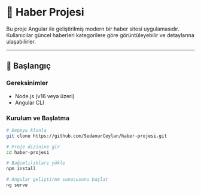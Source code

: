 # 📰 Haber Projesi

Bu proje Angular ile geliştirilmiş modern bir haber sitesi uygulamasıdır.  
Kullanıcılar güncel haberleri kategorilere göre görüntüleyebilir ve detaylarına ulaşabilirler.

---

## 🚀 Başlangıç

### Gereksinimler
- Node.js (v16 veya üzeri)
- Angular CLI

### Kurulum ve Başlatma
```bash
# Depoyu klonla
git clone https://github.com/SedanurCeylan/haber-projesi.git

# Proje dizinine gir
cd haber-projesi

# Bağımlılıkları yükle
npm install

# Angular geliştirme sunucusunu başlat
ng serve
